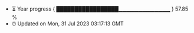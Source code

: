 - ⏳ Year progress { █████████████████▁▁▁▁▁▁▁▁▁▁▁▁▁ } 57.85 %
- ⏰ Updated on Mon, 31 Jul 2023 03:17:13 GMT


